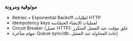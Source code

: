 ### موثوقية ومرونة

- Retries + Exponential Backoff لطلبات HTTP
- Idempotency keys لعمليات الإنشاء الحسّاسة
- Circuit Breaker (عميل HTTP): غلق مؤقت عند الفشل المتكرر
- مهام متأخرة: Queue sync/db، إعادة المحاولة عند الفشل